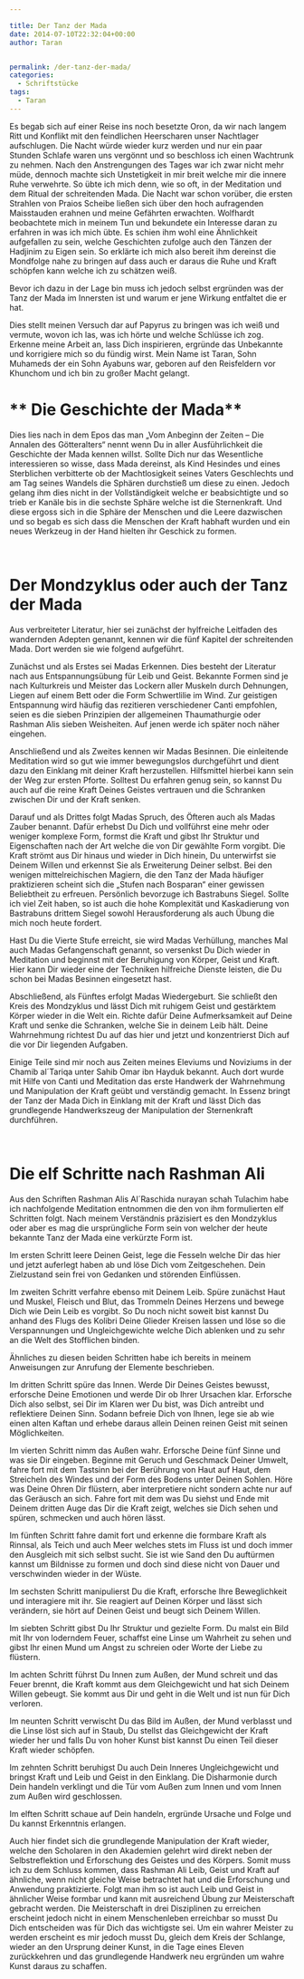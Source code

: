 ```yaml
---

title: Der Tanz der Mada
date: 2014-07-10T22:32:04+00:00
author: Taran


permalink: /der-tanz-der-mada/
categories:
  - Schriftstücke
tags:
  - Taran
---
```

Es begab sich auf einer Reise ins noch besetzte Oron, da wir nach langem Ritt und Konflikt mit den feindlichen Heerscharen unser Nachtlager aufschlugen. Die Nacht würde wieder kurz werden und<!--more--> nur ein paar Stunden Schlafe waren uns vergönnt und so beschloss ich einen Wachtrunk zu nehmen. Nach den Anstrengungen des Tages war ich zwar nicht mehr müde, dennoch machte sich Unstetigkeit in mir breit welche mir die innere Ruhe verwehrte. So übte ich mich denn, wie so oft, in der Meditation und dem Ritual der schreitenden Mada. Die Nacht war schon vorüber, die ersten Strahlen von Praios Scheibe ließen sich über den hoch aufragenden Maisstauden erahnen und meine Gefährten erwachten. Wolfhardt beobachtete mich in meinem Tun und bekundete ein Interesse daran zu erfahren in was ich mich übte. Es schien ihm wohl eine Ähnlichkeit aufgefallen zu sein, welche Geschichten zufolge auch den Tänzen der Hadjinim zu Eigen sein. So erklärte ich mich also bereit ihm dereinst die Mondfolge nahe zu bringen auf dass auch er daraus die Ruhe und Kraft schöpfen kann welche ich zu schätzen weiß.

Bevor ich dazu in der Lage bin muss ich jedoch selbst ergründen was der Tanz der Mada im Innersten ist und warum er jene Wirkung entfaltet die er hat.

Dies stellt meinen Versuch dar auf Papyrus zu bringen was ich weiß und vermute, wovon ich las, was ich hörte und welche Schlüsse ich zog. Erkenne meine Arbeit an, lass Dich inspirieren, ergründe das Unbekannte und korrigiere mich so du fündig wirst. Mein Name ist Taran, Sohn Muhameds der ein Sohn Ayabuns war, geboren auf den Reisfeldern vor Khunchom und ich bin zu großer Macht gelangt.

# ** Die Geschichte der Mada**

Dies lies nach in dem Epos das man „Vom Anbeginn der Zeiten – Die Annalen des Götteralters“ nennt wenn Du in aller Ausführlichkeit die Geschichte der Mada kennen willst. Sollte Dich nur das Wesentliche interessieren so wisse, dass Mada dereinst, als Kind Hesindes und eines Sterblichen verbitterte ob der Machtlosigkeit seines Vaters Geschlechts und am Tag seines Wandels die Sphären durchstieß um diese zu einen. Jedoch gelang ihm dies nicht in der Vollständigkeit welche er beabsichtigte und so trieb er Kanäle bis in die sechste Sphäre welche ist die Sternenkraft. Und diese ergoss sich in die Sphäre der Menschen und die Leere dazwischen und so begab es sich dass die Menschen der Kraft habhaft wurden und ein neues Werkzeug in der Hand hielten ihr Geschick zu formen.

&nbsp;

# **Der Mondzyklus oder auch der Tanz der Mada**

Aus verbreiteter Literatur, hier sei zunächst der hylfreiche Leitfaden des wandernden Adepten genannt, kennen wir die fünf Kapitel der schreitenden Mada. Dort werden sie wie folgend aufgeführt.

Zunächst und als Erstes sei Madas Erkennen. Dies besteht der Literatur nach aus Entspannungsübung für Leib und Geist. Bekannte Formen sind je nach Kulturkreis und Meister das Lockern aller Muskeln durch Dehnungen, Liegen auf einem Bett oder die Form Schwertlilie im Wind. Zur geistigen Entspannung wird häufig das rezitieren verschiedener Canti empfohlen, seien es die sieben Prinzipien der allgemeinen Thaumathurgie oder Rashman Alis sieben Weisheiten. Auf jenen werde ich später noch näher eingehen.

Anschließend und als Zweites kennen wir Madas Besinnen. Die einleitende Meditation wird so gut wie immer bewegungslos durchgeführt und dient dazu den Einklang mit deiner Kraft herzustellen. Hilfsmittel hierbei kann sein der Weg zur ersten Pforte. Solltest Du erfahren genug sein, so kannst Du auch auf die reine Kraft Deines Geistes vertrauen und die Schranken zwischen Dir und der Kraft senken.

Darauf und als Drittes folgt Madas Spruch, des Öfteren auch als Madas Zauber benannt. Dafür erhebst Du Dich und vollführst eine mehr oder weniger komplexe Form, formst die Kraft und gibst Ihr Struktur und Eigenschaften nach der Art welche die von Dir gewählte Form vorgibt. Die Kraft strömt aus Dir hinaus und wieder in Dich hinein, Du unterwirfst sie Deinem Willen und erkennst Sie als Erweiterung Deiner selbst. Bei den wenigen mittelreichischen Magiern, die den Tanz der Mada häufiger praktizieren scheint sich die „Stufen nach Bosparan“ einer gewissen Beliebtheit zu erfreuen. Persönlich bevorzuge ich Bastrabuns Siegel. Sollte ich viel Zeit haben, so ist auch die hohe Komplexität und Kaskadierung von Bastrabuns drittem Siegel sowohl Herausforderung als auch Übung die mich noch heute fordert.

Hast Du die Vierte Stufe erreicht, sie wird Madas Verhüllung, manches Mal auch Madas Gefangenschaft genannt, so versenkst Du Dich wieder in Meditation und beginnst mit der Beruhigung von Körper, Geist und Kraft. Hier kann Dir wieder eine der Techniken hilfreiche Dienste leisten, die Du schon bei Madas Besinnen eingesetzt hast.

Abschließend, als Fünftes erfolgt Madas Wiedergeburt. Sie schließt den Kreis des Mondzyklus und lässt Dich mit ruhigem Geist und gestärktem Körper wieder in die Welt ein. Richte dafür Deine Aufmerksamkeit auf Deine Kraft und senke die Schranken, welche Sie in deinem Leib hält. Deine Wahrnehmung richtest Du auf das hier und jetzt und konzentrierst Dich auf die vor Dir liegenden Aufgaben.

Einige Teile sind mir noch aus Zeiten meines Eleviums und Noviziums in der Chamib al´Tariqa unter Sahib Omar ibn Hayduk bekannt. Auch dort wurde mit Hilfe von Canti und Meditation das erste Handwerk der Wahrnehmung und Manipulation der Kraft geübt und verständig gemacht. In Essenz bringt der Tanz der Mada Dich in Einklang mit der Kraft und lässt Dich das grundlegende Handwerkszeug der Manipulation der Sternenkraft durchführen.

&nbsp;

# Die elf Schritte nach Rashman Ali

Aus den Schriften Rashman Alis Al´Raschida nurayan schah Tulachim habe ich nachfolgende Meditation entnommen die den von ihm formulierten elf Schritten folgt. Nach meinem Verständnis präzisiert es den Mondzyklus oder aber es mag die ursprüngliche Form sein von welcher der heute bekannte Tanz der Mada eine verkürzte Form ist.

Im ersten Schritt leere Deinen Geist, lege die Fesseln welche Dir das hier und jetzt auferlegt haben ab und löse Dich vom Zeitgeschehen. Dein Zielzustand sein frei von Gedanken und störenden Einflüssen.

Im zweiten Schritt verfahre ebenso mit Deinem Leib. Spüre zunächst Haut und Muskel, Fleisch und Blut, das Trommeln Deines Herzens und bewege Dich wie Dein Leib es vorgibt. So Du noch nicht soweit bist kannst Du anhand des Flugs des Kolibri Deine Glieder Kreisen lassen und löse so die Verspannungen und Ungleichgewichte welche Dich ablenken und zu sehr an die Welt des Stofflichen binden.

Ähnliches zu diesen beiden Schritten habe ich bereits in meinem Anweisungen zur Anrufung der Elemente beschrieben.

Im dritten Schritt spüre das Innen. Werde Dir Deines Geistes bewusst, erforsche Deine Emotionen und werde Dir ob Ihrer Ursachen klar. Erforsche Dich also selbst, sei Dir im Klaren wer Du bist, was Dich antreibt und reflektiere Deinen Sinn. Sodann befreie Dich von Ihnen, lege sie ab wie einen alten Kaftan und erhebe daraus allein Deinen reinen Geist mit seinen Möglichkeiten.

Im vierten Schritt nimm das Außen wahr. Erforsche Deine fünf Sinne und was sie Dir eingeben. Beginne mit Geruch und Geschmack Deiner Umwelt, fahre fort mit dem Tastsinn bei der Berührung von Haut auf Haut, dem Streicheln des Windes und der Form des Bodens unter Deinen Sohlen. Höre was Deine Ohren Dir flüstern, aber interpretiere nicht sondern achte nur auf das Geräusch an sich. Fahre fort mit dem was Du siehst und Ende mit Deinem dritten Auge das Dir die Kraft zeigt, welches sie Dich sehen und spüren, schmecken und auch hören lässt.

Im fünften Schritt fahre damit fort und erkenne die formbare Kraft als Rinnsal, als Teich und auch Meer welches stets im Fluss ist und doch immer den Ausgleich mit sich selbst sucht. Sie ist wie Sand den Du auftürmen kannst um Bildnisse zu formen und doch sind diese nicht von Dauer und verschwinden wieder in der Wüste.

Im sechsten Schritt manipulierst Du die Kraft, erforsche Ihre Beweglichkeit und interagiere mit ihr. Sie reagiert auf Deinen Körper und lässt sich verändern, sie hört auf Deinen Geist und beugt sich Deinem Willen.

Im siebten Schritt gibst Du Ihr Struktur und gezielte Form. Du malst ein Bild mit Ihr von loderndem Feuer, schaffst eine Linse um Wahrheit zu sehen und gibst Ihr einen Mund um Angst zu schreien oder Worte der Liebe zu flüstern.

Im achten Schritt führst Du Innen zum Außen, der Mund schreit und das Feuer brennt, die Kraft kommt aus dem Gleichgewicht und hat sich Deinem Willen gebeugt. Sie kommt aus Dir und geht in die Welt und ist nun für Dich verloren.

Im neunten Schritt verwischt Du das Bild im Außen, der Mund verblasst und die Linse löst sich auf in Staub, Du stellst das Gleichgewicht der Kraft wieder her und falls Du von hoher Kunst bist kannst Du einen Teil dieser Kraft wieder schöpfen.

Im zehnten Schritt beruhigst Du auch Dein Inneres Ungleichgewicht und bringst Kraft und Leib und Geist in den Einklang. Die Disharmonie durch Dein handeln verklingt und die Tür vom Außen zum Innen und vom Innen zum Außen wird geschlossen.

Im elften Schritt schaue auf Dein handeln, ergründe Ursache und Folge und Du kannst Erkenntnis erlangen.

Auch hier findet sich die grundlegende Manipulation der Kraft wieder, welche den Scholaren in den Akademien gelehrt wird direkt neben der Selbstreflektion und Erforschung des Geistes und des Körpers. Somit muss ich zu dem Schluss kommen, dass Rashman Ali Leib, Geist und Kraft auf ähnliche, wenn nicht gleiche Weise betrachtet hat und die Erforschung und Anwendung praktizierte. Folgt man ihm so ist auch Leib und Geist in ähnlicher Weise formbar und kann mit ausreichend Übung zur Meisterschaft gebracht werden. Die Meisterschaft in drei Disziplinen zu erreichen erscheint jedoch nicht in einem Menschenleben erreichbar so musst Du Dich entscheiden was für Dich das wichtigste sei. Um ein wahrer Meister zu werden erscheint es mir jedoch musst Du, gleich dem Kreis der Schlange, wieder an den Ursprung deiner Kunst, in die Tage eines Eleven zurückkehren und das grundlegende Handwerk neu ergründen um wahre Kunst daraus zu schaffen.

&nbsp;

&nbsp;